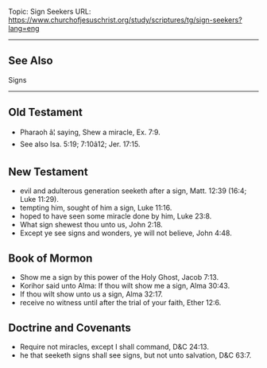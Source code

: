 Topic: Sign Seekers
URL: https://www.churchofjesuschrist.org/study/scriptures/tg/sign-seekers?lang=eng

---

## See Also

Signs

---

## Old Testament

- Pharaoh â¦ saying, Shew a miracle, Ex. 7:9.
- See also Isa. 5:19; 7:10â12; Jer. 17:15.

## New Testament

- evil and adulterous generation seeketh after a sign, Matt. 12:39 (16:4; Luke 11:29).
- tempting him, sought of him a sign, Luke 11:16.
- hoped to have seen some miracle done by him, Luke 23:8.
- What sign shewest thou unto us, John 2:18.
- Except ye see signs and wonders, ye will not believe, John 4:48.

## Book of Mormon

- Show me a sign by this power of the Holy Ghost, Jacob 7:13.
- Korihor said unto Alma: If thou wilt show me a sign, Alma 30:43.
- If thou wilt show unto us a sign, Alma 32:17.
- receive no witness until after the trial of your faith, Ether 12:6.

## Doctrine and Covenants

- Require not miracles, except I shall command, D&C 24:13.
- he that seeketh signs shall see signs, but not unto salvation, D&C 63:7.

